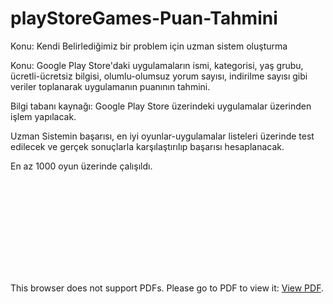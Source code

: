 # playStoreGames-Puan-Tahmini
Konu: Kendi Belirlediğimiz bir problem için uzman sistem oluşturma


Konu: Google Play Store'daki uygulamaların ismi, kategorisi, yaş grubu, ücretli-ücretsiz bilgisi, olumlu-olumsuz yorum sayısı, indirilme sayısı gibi veriler toplanarak uygulamanın puanının tahmini.

Bilgi tabanı kaynağı: Google Play Store üzerindeki uygulamalar üzerinden işlem yapılacak.

Uzman Sistemin başarısı, en iyi oyunlar-uygulamalar listeleri üzerinde test edilecek ve gerçek sonuçlarla karşılaştırılıp başarısı hesaplanacak.

En az 1000 oyun üzerinde çalışıldı.



<object data="https://github.com/Sillyon/playStoreGames-Puan-Tahmini/blob/master/Project_Report_of_12011015_Fatih_Comak_and_12011021_Halil_Ibrahim_Ozdemir.pdf" type="application/pdf" width="700px" height="700px">
    <embed src="https://github.com/Sillyon/playStoreGames-Puan-Tahmini/blob/master/Project_Report_of_12011015_Fatih_Comak_and_12011021_Halil_Ibrahim_Ozdemir.pdf">
        <p>This browser does not support PDFs. Please go to PDF to view it: <a href="https://github.com/Sillyon/playStoreGames-Puan-Tahmini/blob/master/Project_Report_of_12011015_Fatih_Comak_and_12011021_Halil_Ibrahim_Ozdemir.pdf">View PDF</a>.</p>
    </embed>
</object>
